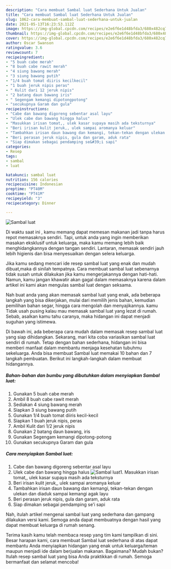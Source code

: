 ```yaml
---
description: "Cara membuat Sambal luat Sederhana Untuk Jualan"
title: "Cara membuat Sambal luat Sederhana Untuk Jualan"
slug: 1062-cara-membuat-sambal-luat-sederhana-untuk-jualan
date: 2021-05-13T16:23:53.112Z
image: https://img-global.cpcdn.com/recipes/e2e6f6e1d48bfda3/680x482cq70/sambal-luat-foto-resep-utama.jpg
thumbnail: https://img-global.cpcdn.com/recipes/e2e6f6e1d48bfda3/680x482cq70/sambal-luat-foto-resep-utama.jpg
cover: https://img-global.cpcdn.com/recipes/e2e6f6e1d48bfda3/680x482cq70/sambal-luat-foto-resep-utama.jpg
author: Oscar Swanson
ratingvalue: 3.6
reviewcount: 7
recipeingredient:
- "5 buah cabe merah"
- "8 buah cabe rawit merah"
- "4 siung bawang merah"
- "3 siung bawang putih"
- "1/4 buah tomat diiris kecilkecil"
- "1 buah jeruk nipis peras"
- " Kulit dari 12 jeruk nipis"
- "2 batang daun bawang iris"
- " Segengam kemangi dipotongpotong"
- "secukupnya Garam dan gula"
recipeinstructions:
- "Cabe dan bawang digoreng sebentar asal layu"
- "Ulek cabe dan bawang hingga halus"
- "Masukkan irisan tomat,, ulek kasar supaya masih ada teksturnya"
- "Beri irisan kulit jeruk,, ulek sampai aromanya keluar"
- "Tambahkan irisan daun bawang dan kemangi, tekan-tekan dengan ulekan dan diaduk sampai kemangi agak layu"
- "Beri perasan jeruk nipis, gula dan garam, aduk rata"
- "Siap dimakan sebagai pendamping se&#39;i sapi"
categories:
- Resep
tags:
- sambal
- luat

katakunci: sambal luat 
nutrition: 156 calories
recipecuisine: Indonesian
preptime: "PT40M"
cooktime: "PT41M"
recipeyield: "3"
recipecategory: Dinner

---
```



![Sambal luat](https://img-global.cpcdn.com/recipes/e2e6f6e1d48bfda3/680x482cq70/sambal-luat-foto-resep-utama.jpg)

Di waktu  saat ini , kamu memang dapat memesan makanan jadi tanpa harus repot memasaknya sendiri. Tapi, untuk anda yang ingin memberikan masakan eksklusif untuk keluarga, maka kamu memang lebih baik menghidangkannya dengan tangan sendiri. Lantaran, memasak sendiri jauh lebih higienis dan bisa menyesuaikan dengan selera keluarga.

Jika kamu sedang mencari ide resep sambal luat yang enak dan mudah dibuat,maka di sinilah tempatnya. Cara membuat sambal luat  sebenarnya tidak susah untuk dilakukan jika kamu mengerjakannya dengan hati-hati. Namun, kamu jangan khawatir akan gagal dalam memasaknya 
karena dalam artikel ini kami akan mengulas sambal luat dengan seksama.  



Nah buat anda yang akan memasak sambal luat yang enak, ada beberapa langkah yang bisa dikerjakan, mulai dari memilih jenis bahan, kemudian pemilihan bahan segar, hingga cara mengolah dan menyajikannya. kamu Tidak usah pusing kalau mau memasak sambal luat yang lezat di rumah. Sebab, asalkan kamu  tahu caranya, maka hidangan ini dapat menjadi suguhan yang istimewa.

Di bawah ini, ada beberapa cara mudah dalam memasak resep sambal luat yang siap dihidangkan. Sekarang, mari kita coba variasikan sambal luat sendiri di rumah. Tetap dengan bahan sederhana, hidangan ini bisa memberi manfaat dalam membantu menjaga kesehatan tubuhmu sekeluarga. Anda bisa membuat Sambal luat memakai 10 bahan dan 7 langkah pembuatan. Berikut ini langkah-langkah dalam membuat hidangannya.

<!--inarticleads1-->

##### Bahan-bahan dan bumbu yang dibutuhkan dalam menyiapkan Sambal luat:

1. Gunakan 5 buah cabe merah
1. Ambil 8 buah cabe rawit merah
1. Sediakan 4 siung bawang merah
1. Siapkan 3 siung bawang putih
1. Gunakan 1/4 buah tomat diiris kecil-kecil
1. Siapkan 1 buah jeruk nipis, peras
1. Ambil  Kulit dari 1/2 jeruk nipis
1. Gunakan 2 batang daun bawang, iris
1. Gunakan  Segengam kemangi dipotong-potong
1. Gunakan secukupnya Garam dan gula




<!--inarticleads2-->

##### Cara menyiapkan Sambal luat:

1. Cabe dan bawang digoreng sebentar asal layu
1. Ulek cabe dan bawang hingga halus
<img src="https://img-global.cpcdn.com/steps/38d78dcf31bffe83/160x128cq70/sambal-luat-langkah-memasak-2-foto.jpg" alt="Sambal luat">1. Masukkan irisan tomat,, ulek kasar supaya masih ada teksturnya
1. Beri irisan kulit jeruk,, ulek sampai aromanya keluar
1. Tambahkan irisan daun bawang dan kemangi, tekan-tekan dengan ulekan dan diaduk sampai kemangi agak layu
1. Beri perasan jeruk nipis, gula dan garam, aduk rata
1. Siap dimakan sebagai pendamping se&#39;i sapi




Nah, itulah artikel mengenai  sambal luat  yang sederhana dan gampang dilakukan versi kami. Semoga anda dapat membuatnya dengan hasil yang dapat membuat keluarga di rumah senang. 

Terima kasih kamu telah membaca resep yang tim kami tampilkan di sini. Besar harapan kami, cara membuat  Sambal luat sederhana di atas dapat membantu Anda menyiapkan hidangan yang enak untuk keluarga/teman maupun menjadi ide dalam berjualan makanan. Bagaimana? Mudah bukan? Itulah resep sambal luat yang bisa Anda praktikkan di rumah. Semoga bermanfaat dan selamat mencoba!

